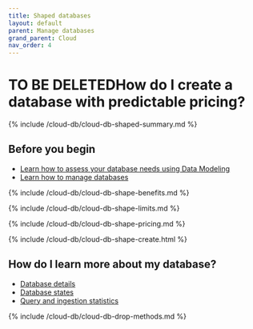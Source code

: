 ```yaml
---
title: Shaped databases
layout: default
parent: Manage databases
grand_parent: Cloud
nav_order: 4
---
```


# TO BE DELETEDHow do I create a database with predictable pricing?

{% include /cloud-db/cloud-db-shaped-summary.md %}

## Before you begin

* [Learn how to assess your database needs using Data Modeling](/docs/concepts/overview-data-modeling)
* [Learn how to manage databases](/docs/cloud/cloud-databases/cloud-db-manage)

{% include /cloud-db/cloud-db-shape-benefits.md %}

{% include /cloud-db/cloud-db-shape-limits.md %}

{% include /cloud-db/cloud-db-shape-pricing.md %}

{% include /cloud-db/cloud-db-shape-create.html %}

<!-- removed as of 2023-10-18 because this content is not yet ready
## How do I alter a shaped database?

A shaped database cannot be altered, only recreated.

* [Learn how to recreate your tables and migrate data to a new database](/docs/cloud/cloud-db-shaped-alter)-->

## How do I learn more about my database?

* [Database details](/docs/cloud/cloud-databases/cloud-db-details)
* [Database states](/docs/cloud/cloud-databases/cloud-db-states)
* [Query and ingestion statistics](/docs/cloud/cloud-databases/cloud-db-stats)

{% include /cloud-db/cloud-db-drop-methods.md %}
